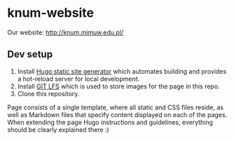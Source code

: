 # knum-website
Our website: http://knum.mimuw.edu.pl/

## Dev setup
1. Install [Hugo static site generator](https://gohugo.io/) which automates building and provides a hot-reload server for local development.
2. Install [GIT LFS](https://git-lfs.github.com/) which is used to store images for the page in this repo.
3. Clone this repository.

Page consists of a single template, where all static and CSS files reside, as well as Markdown files that specify content displayed on each of the pages.
When extending the page Hugo instructions and guidelines, everything should be clearly explained there :)
